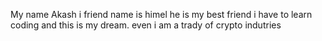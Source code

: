 My name Akash i friend name is himel he is my best friend i have to learn coding and this is my dream. even i am a trady of crypto indutries
